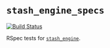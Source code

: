 # `stash_engine_specs`

[![Build Status](https://travis-ci.org/CDLUC3/stash_engine_specs.png?branch=master)](https://travis-ci.org/CDLUC3/stash_engine_specs) 

RSpec tests for [`stash_engine`](https://github.com/CDLUC3/stash_engine).
